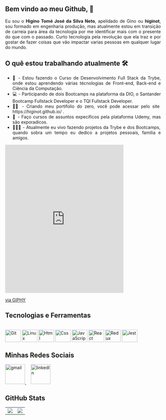 ## Bem vindo ao meu Github, 👋
<div align="justify">
  Eu sou o <strong>Higino Tomé José da Silva Neto</strong>, apelidado de Gino ou <strong>higinot</strong>, sou formado em engenharia produção, mas atualmente estou em transição de carreia para área da tecnologia por me identificar mais com o presente do que com o passado. Curto tecnologia pela revolução que ela traz e por gostar de fazer coisas que vão impactar varias pessoas em qualquer lugar do mundo.
 </div>

## O quê estou trabalhando atualmente 🛠️

<ul align="justify">
  <li>🚀 - Estou fazendo o Curso de Desenvolvimento Full Stack da Trybe, onde estou aprendendo várias técnologias de Front-end, Back-end e Ciência da Computação.</li>
  <li>💻 - Participando de dois Bootcamps na plataforma da DIO, o Santander Bootcamp Fullstack Developer e o TQI Fullstack Developer.</li>
  <li>🏃🏻 - Criando meu portifolio do zero, você pode acessar pelo site https://higinot.github.io/ .</li>
  <li>🧠 - Faço cursos de assuntos expecificos pela plataforma Udemy, mas são exporadicos.</li>
  <li>👨🏻‍💻 - Atualmente eu vivo fazendo projetos da Trybe e dos Bootcamps, quando sobra um tempo eu dedico a projetos pessoais, familia e amigos.</li>
</ul>
<iframe src="https://giphy.com/embed/KbBsgXdWFhr8nfz0ho" width="383" height="480" frameBorder="0" class="giphy-embed" allowFullScreen></iframe><p><a href="https://giphy.com/gifs/moody-brasov-darius-anton-KbBsgXdWFhr8nfz0ho">via GIPHY</a></p>

## Tecnologias e Ferramentas
<div style="display: inline_block"><br>
  <img align="center" alt="Git" height="40" width="50" src="https://cdn.jsdelivr.net/gh/devicons/devicon/icons/git/git-original.svg"> 
  <img align="center" alt="Linux" height="40" width="50" src="https://cdn.jsdelivr.net/gh/devicons/devicon/icons/linux/linux-original.svg">
  <img align="center" alt="Html" height="40" width="50" src="https://cdn.jsdelivr.net/gh/devicons/devicon/icons/html5/html5-plain-wordmark.svg">
  <img align="center" alt="Css" height="40" width="50" src="https://cdn.jsdelivr.net/gh/devicons/devicon/icons/css3/css3-plain-wordmark.svg">
  <img align="center" alt="JavaScript" height="40" width="50" src="https://cdn.jsdelivr.net/gh/devicons/devicon/icons/javascript/javascript-original.svg">
  <img align="center" alt="React" height="40" width="50" src="https://cdn.jsdelivr.net/gh/devicons/devicon/icons/react/react-original-wordmark.svg">
  <img align="center" alt="Redux" height="40" width="50" src="https://cdn.jsdelivr.net/gh/devicons/devicon/icons/redux/redux-original.svg">
  <img align="center" alt="Jest" height="40" width="50" src="https://cdn.jsdelivr.net/gh/devicons/devicon/icons/jest/jest-plain.svg">
</div>

## Minhas Redes Sociais
<div>
  <a style="margin-right: 15px;" href="engprodhigino@gmail.com" target="_blank">
    <img width="64px" alt="gmail" src="https://cdn-icons-png.flaticon.com/512/281/281769.png" />
  </a>
  <a style="margin-right: 15px;" href="https://www.linkedin.com/in/higino-neto-40634491/" target="_blank">
    <img width="64px" alt="linkedIn" src="https://cdn-icons-png.flaticon.com/512/174/174857.png" />
  </a>
</div>

## GitHub Stats
<table>
<tr><td>

  <a href="https://github.com/anuraghazra/github-readme-stats" rel="noopener noreferrer" target="_blank">
    <img align="center" src="https://github-readme-stats.vercel.app/api?username=higinot&show_icons=true&theme=blue-green" />
  </a>

</td><td>

  <a href="https://github.com/anuraghazra/github-readme-stats" rel="noopener noreferrer" target="_blank" target="_blank">
    <img align="center" src="https://github-readme-stats.vercel.app/api/top-langs/?username=higinot&layout=compact&theme=blue-green" />
  </a>

</td></tr>
</table>
